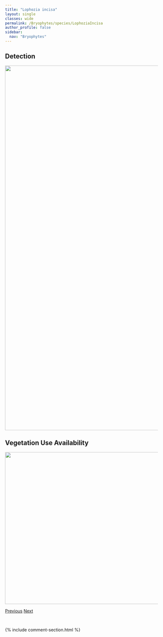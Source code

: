 ```yaml
---
title: "Lophozia incisa"
layout: single
classes: wide
permalink: /Bryophytes/species/LophoziaIncisa
author_profile: false
sidebar:
  nav: "Bryophytes"
---
```


<h2>Detection</h2>

<a href="https://drive.google.com/uc?export=view&id=1bYlldGu_UR8O3Lwm3RFB3zs0-wb900D4">
<img src="https://drive.google.com/uc?export=view&id=1bYlldGu_UR8O3Lwm3RFB3zs0-wb900D4" height = "1200" width = "800">
</a>


<h2>Vegetation Use Availability</h2>

<a href="https://drive.google.com/uc?export=view&id=1DpimSrfkz1wloUMLmGmhPaPOS18A4GnY">
<img src="https://drive.google.com/uc?export=view&id=1DpimSrfkz1wloUMLmGmhPaPOS18A4GnY" height = "500" width = "1000">
</a>


<a href="/DevelopmentWebsite/Bryophytes/species/LophoziaHeterocolpos" class="pagination--pager" title="Lophozia heterocolpos">Previous</a> <a href="/DevelopmentWebsite/Bryophytes/species/LophoziaLaxa" class="pagination--pager" title="Lophozia laxa">Next</a>

<p>&nbsp;</p>

{% include comment-section.html %}
